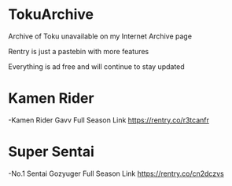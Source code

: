 # TokuArchive
Archive of Toku unavailable on my Internet Archive page

Rentry is just a pastebin with more features

Everything is ad free and will continue to stay updated

# Kamen Rider

-Kamen Rider Gavv Full Season Link
https://rentry.co/r3tcanfr

# Super Sentai

-No.1 Sentai Gozyuger Full Season Link
https://rentry.co/cn2dczvs
